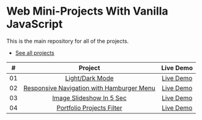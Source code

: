 # Web Mini-Projects With Vanilla JavaScript

This is the main repository for all of the projects.

- [See all projects](https://abdifatahali.github.io/JS-mini-projects/)

|  #  |            Project             | Live Demo |
| :-: | :----------------------------: | :-------: |
| 01  |       [Light/Dark Mode](https://github.com/abdifatahali/JS-mini-projects/tree/master/light-dark-theme)       | [Live Demo](https://abdifatahali.github.io/JS-mini-projects/light-dark-theme/)  |
| 02  |       [Responsive Navigation with Hamburger Menu ](https://github.com/abdifatahali/JS-mini-projects/tree/master/responsive-navigation-with-hamburger-menu)       | [Live Demo](https://abdifatahali.github.io/JS-mini-projects/responsive-navigation-with-hamburger-menu/)  |
| 03  |       [Image Slideshow In 5 Sec](https://github.com/abdifatahali/JS-mini-projects/tree/master/slideshow-images-in-5s)       | [Live Demo](https://abdifatahali.github.io/JS-mini-projects/slideshow-images-in-5s/)  |
| 04  |       [Portfolio Projects Filter](https://github.com/abdifatahali/JS-mini-projects/tree/master/portfolio-projects-filter)       | [Live Demo](https://abdifatahali.github.io/JS-mini-projects/portfolio-projects-filter/)  |
